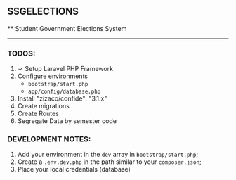 ## SSGELECTIONS

** Student Government Elections System

---

### TODOS:
1. &#x2713; Setup Laravel PHP Framework
2. Configure environments
	* `bootstrap/start.php`
	* `app/config/database.php`
3. Install "zizaco/confide": "3.1.x"
4. Create migrations
5. Create Routes
6. Segregate Data by semester code


### DEVELOPMENT NOTES:
1. Add your environment in the `dev` array in `bootstrap/start.php`;
2. Create a `.env.dev.php` in the path similar to your `composer.json`;
3. Place your local credentials (database)